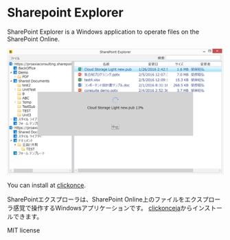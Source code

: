# Sharepoint Explorer

SharePoint Explorer is a Windows application to operate files on the SharePoint Online.

![hardcopy](sharepointexplorer.png)

You can install at [clickonce].



SharePointエクスプローラは、SharePoint Online上のファイルをエクスプローラ感覚で操作するWindowsアプリケーションです。
[clickonceja]からインストールできます。

MIT license

[clickonce]:https://www.cloudstoragelight.com/sharepointexplorer/publish.htm "ClickOnce download site"
[clickonceja]:https://www.cloudstoragelight.com/sharepointexplorer/publish.htm "ClickOnce ダウンロードサイト"